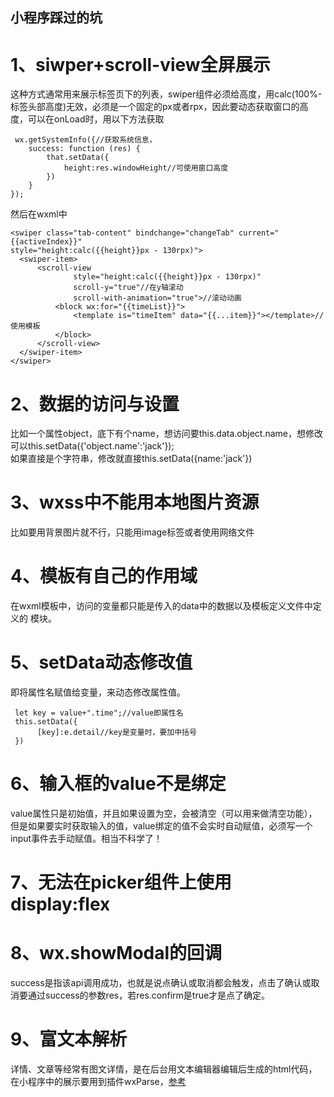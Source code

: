 ## 小程序踩过的坑
# 1、siwper+scroll-view全屏展示
这种方式通常用来展示标签页下的列表，swiper组件必须给高度，用calc(100%-标签头部高度)无效，必须是一个固定的px或者rpx，因此要动态获取窗口的高度，可以在onLoad时，用以下方法获取

     wx.getSystemInfo({//获取系统信息，
        success: function (res) {
            that.setData({
                height:res.windowHeight//可使用窗口高度
            })
        }
    });
然后在wxml中

    <swiper class="tab-content" bindchange="changeTab" current="{{activeIndex}}" 
    style="height:calc({{height}}px - 130rpx)">
      <swiper-item>
          <scroll-view
                  style="height:calc({{height}}px - 130rpx)"
                  scroll-y="true"//在y轴滚动
                  scroll-with-animation="true">//滚动动画
              <block wx:for="{{timeList}}">
                  <template is="timeItem" data="{{...item}}"></template>//使用模板
              </block>
          </scroll-view>
      </swiper-item>
    </swiper>
      
# 2、数据的访问与设置
比如一个属性object，底下有个name，想访问要this.data.object.name，想修改可以this.setData({'object.name':'jack'});  
如果直接是个字符串，修改就直接this.setData({name:'jack'})

# 3、wxss中不能用本地图片资源
比如要用背景图片就不行，只能用image标签或者使用网络文件

# 4、模板有自己的作用域
在wxml模板中，访问的变量都只能是传入的data中的数据以及模板定义文件中定义的 <wxs /> 模块。

# 5、setData动态修改值
即将属性名赋值给变量，来动态修改属性值。

     let key = value+".time";//value即属性名
     this.setData({
          [key]:e.detail//key是变量时，要加中括号
     })

# 6、输入框的value不是绑定
value属性只是初始值，并且如果设置为空，会被清空（可以用来做清空功能），但是如果要实时获取输入的值，value绑定的值不会实时自动赋值，必须写一个input事件去手动赋值。相当不科学了！

# 7、无法在picker组件上使用display:flex

# 8、wx.showModal的回调
success是指该api调用成功，也就是说点确认或取消都会触发，点击了确认或取消要通过success的参数res，若res.confirm是true才是点了确定。

# 9、富文本解析
详情、文章等经常有图文详情，是在后台用文本编辑器编辑后生成的html代码，在小程序中的展示要用到插件wxParse，[参考](https://blog.csdn.net/joelingwei/article/details/73456889)

